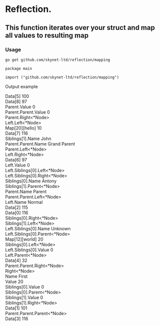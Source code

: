 # Reflection.

## This function iterates over your struct and map all values to resulting map

### Usage

`go get github.com/skynet-ltd/reflection/mapping`

`package main`

`import ("github.com/skynet-ltd/reflection/mapping")`

Output example

Data[5]<uint8> 100</br>
Data[8]<uint8> 97</br>
Parent.Value<uint16> 0</br>
Parent.Parent.Value<uint16> 0</br>
Parent.Right<*Node> <nil></br>
Left.Left<*Node> <nil></br>
Map[20<uint16>][hello<string>]<int> 10</br>
Data[7]<uint8> 116</br>
Siblings[1].Name<string> John</br>
Parent.Parent.Name<string> Grand Parent</br>
Parent.Left<*Node> <nil></br>
Left.Right<*Node> <nil></br>
Data[6]<uint8> 97</br>
Left.Value<uint16> 0</br>
Left.Siblings[0].Left<*Node> <nil></br>
Left.Siblings[0].Right<*Node> <nil></br>
Siblings[0].Name<string> Antony</br>
Siblings[1].Parent<*Node> <nil></br>
Parent.Name<string> Parent</br>
Parent.Parent.Left<*Node> <nil></br>
Left.Name<string> Normal</br>
Data[2]<uint8> 115</br>
Data[0]<uint8> 116</br>
Siblings[0].Right<*Node> <nil></br>
Siblings[1].Left<*Node> <nil></br>
Left.Siblings[0].Name<string> Unknown</br>
Left.Siblings[0].Parent<*Node> <nil></br>
Map[12<uint16>][world<string>]<int> 20</br>
Siblings[0].Left<*Node> <nil></br>
Left.Siblings[0].Value<uint16> 0</br>
Left.Parent<*Node> <nil></br>
Data[4]<uint8> 32</br>
Parent.Parent.Right<*Node> <nil></br>
Right<*Node> <nil></br>
Name<string> First</br>
Value<uint16> 20</br>
Siblings[0].Value<uint16> 0</br>
Siblings[0].Parent<*Node> <nil></br>
Siblings[1].Value<uint16> 0</br>
Siblings[1].Right<*Node> <nil></br>
Data[1]<uint8> 101</br>
Parent.Parent.Parent<*Node> <nil></br>
Data[3]<uint8> 116</br>
